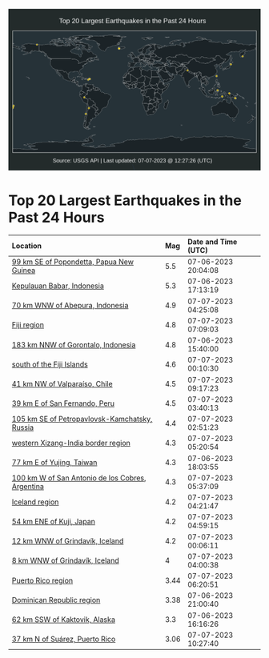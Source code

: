 ![Map](./map.png)

# Top 20 Largest Earthquakes in the Past 24 Hours

| Location | Mag | Date and Time (UTC) |
|:---|:---|:---|
| [99 km SE of Popondetta, Papua New Guinea](https://earthquake.usgs.gov/earthquakes/eventpage/us6000kqkr) | 5.5 | 07-06-2023 20:04:08 |
| [Kepulauan Babar, Indonesia](https://earthquake.usgs.gov/earthquakes/eventpage/us6000kqj5) | 5.3 | 07-06-2023 17:13:19 |
| [70 km WNW of Abepura, Indonesia](https://earthquake.usgs.gov/earthquakes/eventpage/us6000kqmz) | 4.9 | 07-07-2023 04:25:08 |
| [Fiji region](https://earthquake.usgs.gov/earthquakes/eventpage/us6000kqnm) | 4.8 | 07-07-2023 07:09:03 |
| [183 km NNW of Gorontalo, Indonesia](https://earthquake.usgs.gov/earthquakes/eventpage/us6000kqgg) | 4.8 | 07-06-2023 15:40:00 |
| [south of the Fiji Islands](https://earthquake.usgs.gov/earthquakes/eventpage/us6000kqm3) | 4.6 | 07-07-2023 00:10:30 |
| [41 km NW of Valparaíso, Chile](https://earthquake.usgs.gov/earthquakes/eventpage/us6000kqp1) | 4.5 | 07-07-2023 09:17:23 |
| [39 km E of San Fernando, Peru](https://earthquake.usgs.gov/earthquakes/eventpage/us6000kqmq) | 4.5 | 07-07-2023 03:40:13 |
| [105 km SE of Petropavlovsk-Kamchatsky, Russia](https://earthquake.usgs.gov/earthquakes/eventpage/us6000kqmi) | 4.4 | 07-07-2023 02:51:23 |
| [western Xizang-India border region](https://earthquake.usgs.gov/earthquakes/eventpage/us6000kqna) | 4.3 | 07-07-2023 05:20:54 |
| [77 km E of Yujing, Taiwan](https://earthquake.usgs.gov/earthquakes/eventpage/us6000kqjt) | 4.3 | 07-06-2023 18:03:55 |
| [100 km W of San Antonio de los Cobres, Argentina](https://earthquake.usgs.gov/earthquakes/eventpage/us6000kqnb) | 4.3 | 07-07-2023 05:37:09 |
| [Iceland region](https://earthquake.usgs.gov/earthquakes/eventpage/us6000kqn0) | 4.2 | 07-07-2023 04:21:47 |
| [54 km ENE of Kuji, Japan](https://earthquake.usgs.gov/earthquakes/eventpage/us6000kqn4) | 4.2 | 07-07-2023 04:59:15 |
| [12 km WNW of Grindavík, Iceland](https://earthquake.usgs.gov/earthquakes/eventpage/us6000kqm4) | 4.2 | 07-07-2023 00:06:11 |
| [8 km WNW of Grindavík, Iceland](https://earthquake.usgs.gov/earthquakes/eventpage/us6000kqmw) | 4 | 07-07-2023 04:00:38 |
| [Puerto Rico region](https://earthquake.usgs.gov/earthquakes/eventpage/pr71416638) | 3.44 | 07-07-2023 06:20:51 |
| [Dominican Republic region](https://earthquake.usgs.gov/earthquakes/eventpage/pr71416558) | 3.38 | 07-06-2023 21:00:40 |
| [62 km SSW of Kaktovik, Alaska](https://earthquake.usgs.gov/earthquakes/eventpage/ak0238lj4biv) | 3.3 | 07-06-2023 16:16:26 |
| [37 km N of Suárez, Puerto Rico](https://earthquake.usgs.gov/earthquakes/eventpage/pr71416658) | 3.06 | 07-07-2023 10:27:40 |
